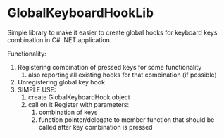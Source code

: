 # GlobalKeyboardHookLib
Simple library to make it easier to create global hooks for keyboard keys combination in C# .NET application

Functionality:

1. Registering combination of pressed keys for some functionality
	1. also reporting all existing hooks for that combination (if possible)
2. Unregistering global key hook
3. SIMPLE USE:
	1. create GlobalKeyboardHook object
	2. call on it Register with parameters:
		1. combination of keys
		2. function pointer/delegate to member function that should be called after key combination is pressed 



